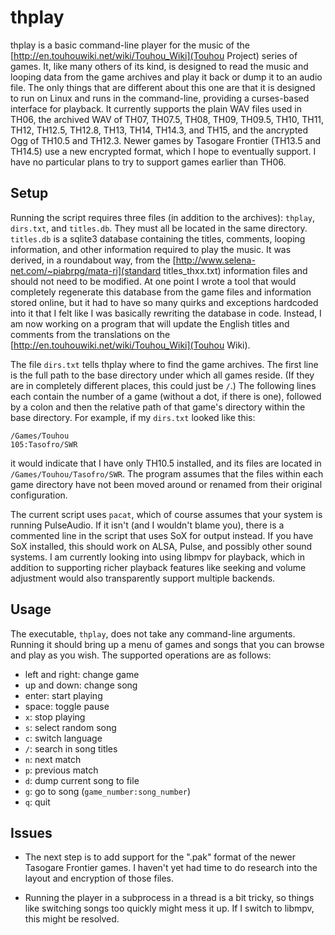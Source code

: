 # thplay

thplay is a basic command-line player for the music of the [http://en.touhouwiki.net/wiki/Touhou_Wiki](Touhou Project) series of games.  It, like many others of its kind, is designed to read the music and looping data from the game archives and play it back or dump it to an audio file.  The only things that are different about this one are that it is designed to run on Linux and runs in the command-line, providing a curses-based interface for playback.  It currently supports the plain WAV files used in TH06, the archived WAV of TH07, TH07.5, TH08, TH09, TH09.5, TH10, TH11, TH12, TH12.5, TH12.8, TH13, TH14, TH14.3, and TH15, and the ancrypted Ogg of TH10.5 and TH12.3.  Newer games by Tasogare Frontier (TH13.5 and TH14.5) use a new encrypted format, which I hope to eventually support.  I have no particular plans to try to support games earlier than TH06.

## Setup

Running the script requires three files (in addition to the archives): `thplay`, `dirs.txt`, and `titles.db`.  They must all be located in the same directory.  `titles.db` is a sqlite3 database containing the titles, comments, looping information, and other information required to play the music.  It was derived, in a roundabout way, from the [http://www.selena-net.com/~piabrpg/mata-ri](standard titles_thxx.txt) information files and should not need to be modified.  At one point I wrote a tool that would completely regenerate this database from the game files and information stored online, but it had to have so many quirks and exceptions hardcoded into it that I felt like I was basically rewriting the database in code.  Instead, I am now working on a program that will update the English titles and comments from the translations on the [http://en.touhouwiki.net/wiki/Touhou_Wiki](Touhou Wiki).

The file `dirs.txt` tells thplay where to find the game archives.  The first line is the full path to the base directory under which all games reside.  (If they are in completely different places, this could just be `/`.)  The following lines each contain the number of a game (without a dot, if there is one), followed by a colon and then the relative path of that game's directory within the base directory.  For example, if my `dirs.txt` looked like this:

    /Games/Touhou
    105:Tasofro/SWR

it would indicate that I have only TH10.5 installed, and its files are located in `/Games/Touhou/Tasofro/SWR`.  The program assumes that the files within each game directory have not been moved around or renamed from their original configuration.

The current script uses `pacat`, which of course assumes that your system is running PulseAudio.  If it isn't (and I wouldn't blame you), there is a commented line in the script that uses SoX for output instead.  If you have SoX installed, this should work on ALSA, Pulse, and possibly other sound systems.  I am currently looking into using libmpv for playback, which in addition to supporting richer playback features like seeking and volume adjustment would also transparently support multiple backends.

## Usage

The executable, `thplay`, does not take any command-line arguments.  Running it should bring up a menu of games and songs that you can browse and play as you wish.  The supported operations are as follows:

  - left and right: change game
  - up and down: change song
  - enter: start playing
  - space: toggle pause
  - `x`: stop playing
  - `s`: select random song
  - `c`: switch language
  - `/`: search in song titles
  - `n`: next match
  - `p`: previous match
  - `d`: dump current song to file
  - `g`: go to song (`game_number:song_number`)
  - `q`: quit

## Issues

  - The next step is to add support for the ".pak" format of the newer Tasogare Frontier games.  I haven't yet had time to do research into the layout and encryption of those files.

  - Running the player in a subprocess in a thread is a bit tricky, so things like switching songs too quickly might mess it up.  If I switch to libmpv, this might be resolved.

